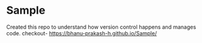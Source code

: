 # Sample
Created this repo to understand how version control happens and manages code.
checkout- https://bhanu-prakash-h.github.io/Sample/
